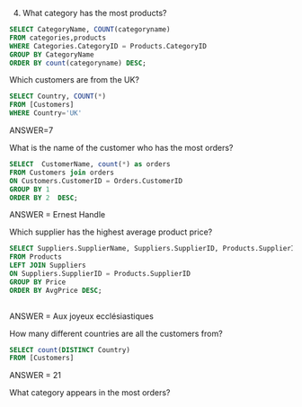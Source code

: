 4) What category has the most products?

```sql
SELECT CategoryName, COUNT(categoryname)
FROM categories,products
WHERE Categories.CategoryID = Products.CategoryID
GROUP BY CategoryName
ORDER BY count(categoryname) DESC;
```

Which customers are from the UK?

```sql 
SELECT Country, COUNT(*) 
FROM [Customers]
WHERE Country='UK'
```
ANSWER=7

What is the name of the customer who has the most orders?
```sql
SELECT  CustomerName, count(*) as orders 
FROM Customers join orders
ON Customers.CustomerID = Orders.CustomerID
GROUP BY 1
ORDER BY 2  DESC;
```
ANSWER = Ernest Handle

Which supplier has the highest average product price?
```sql
SELECT Suppliers.SupplierName, Suppliers.SupplierID, Products.SupplierID, AVG(Products.Price) AS AvgPrice
FROM Products 
LEFT JOIN Suppliers
ON Suppliers.SupplierID = Products.SupplierID
GROUP BY Price
ORDER BY AvgPrice DESC;
	
```
ANSWER = Aux joyeux ecclésiastiques 




How many different countries are all the customers from?
```sql
SELECT count(DISTINCT Country)  
FROM [Customers]
```
ANSWER = 21

What category appears in the most orders?


